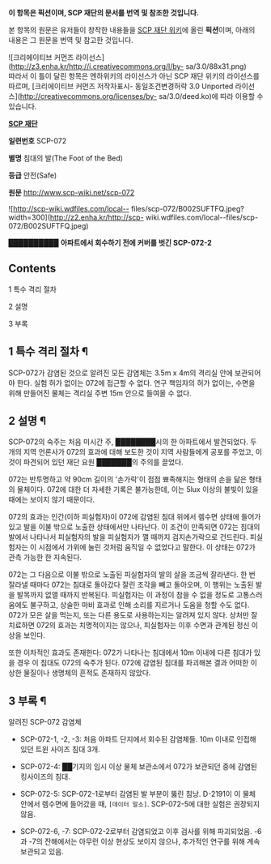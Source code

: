 **이 항목은 픽션이며, SCP 재단의 문서를 번역 및 참조한 것입니다.**  
  
본 항목의 원문은 유저들이 창작한 내용들을 [SCP 재단 위키](http://scp-wiki.wikidot.com/)에 올린
**픽션**이며, 아래의 내용은 그 원문을 번역 및 참고한 것입니다.  
  
![크리에이티브 커먼즈 라이선스](http://z3.enha.kr/http://i.creativecommons.org/l/by-
sa/3.0/88x31.png)  
따라서 이 틀이 달린 항목은 엔하위키의 라이선스가 아닌 SCP 재단 위키의 라이선스를 따르며, [크리에이티브 커먼즈 저작자표시-
동일조건변경허락 3.0 Unported 라이선스](http://creativecommons.org/licenses/by-
sa/3.0/deed.ko)에 따라 이용할 수 있습니다.

  
  

**[SCP 재단](SCP%20%EC%9E%AC%EB%8B%A8.md)**

**일련번호**
SCP-072

**별명**
침대의 발(The Foot of the Bed)

**등급**
안전(Safe)

**원문**
<http://www.scp-wiki.net/scp-072>

  

![http://scp-wiki.wdfiles.com/local--
files/scp-072/B002SUFTFQ.jpeg?width=300](http://z2.enha.kr/http://scp-
wiki.wdfiles.com/local--files/scp-072/B002SUFTFQ.jpeg)

██████████ **아파트에서 회수하기 전에 커버를 벗긴 SCP-072-2**

  

## Contents

    

1 특수 격리 절차

2 설명

3 부록

## 1 특수 격리 절차 ¶

SCP-072가 감염된 것으로 알려진 모든 감염체는 3.5m x 4m의 격리실 안에 보관되어야 한다. 실험 허가 없이는 072에 접근할 수
없다. 연구 책임자의 허가 없이는, 수면을 위해 만들어진 물체는 격리실 주변 15m 안으로 들여올 수 없다.  

## 2 설명 ¶

SCP-072의 숙주는 처음 미시간 주, ████████시의 한 아파트에서 발견되었다. 두 개의 지역 언론사가 072의 효과에 대해 보도한
것이 지역 사람들에게 공포를 주었고, 이것이 파견되어 있던 재단 요원 ███████의 주의를 끌었다.  

  

072는 반투명하고 약 90cm 길이의 '손가락'이 점점 뾰족해지는 형태의 손을 닮은 형태의 물체이다. 072에 대한 더 자세한 기록은
불가능한데, 이는 5lux 이상의 불빛이 있을 때에는 보이지 않기 때문이다.  

  

072의 효과는 인간(이하 피실험자)이 072에 감염된 침대 위에서 렘수면 상태에 들어가 있고 발을 이불 밖으로 노출한 상태에서만 나타난다.
이 조건이 만족되면 072는 침대의 발에서 나타나서 피실험자의 발을 피실험자가 깰 때까지 검지손가락으로 건드린다. 피실험자는 이 시점에서
가위에 눌린 것처럼 움직일 수 없었다고 말한다. 이 상태는 072가 관측 가능한 한 지속된다.  

  

072는 그 다음으로 이불 밖으로 노출된 피실험자의 발의 살을 조금씩 잘라낸다. 한 번 잘라낼 때마다 072는 침대로 돌아갔다 잘린 조각을
빼고 돌아오며, 이 행위는 노출된 발을 발목까지 없앨 때까지 반복된다. 피실험자는 이 과정이 참을 수 없을 정도로 고통스러움에도 불구하고,
상술한 마비 효과로 인해 소리를 지르거나 도움을 청할 수도 없다. 072가 모은 살을 먹는지, 또는 다른 용도로 사용하는지는 알려져 있지
않다. 상처만 잘 치료하면 072의 효과는 치명적이지는 않으나, 피실험자는 이후 수면과 관계된 정신 이상을 보인다.  

  

또한 이차적인 효과도 존재한다: 072가 나타나는 침대에서 10m 이내에 다른 침대가 있을 경우 이 침대도 072의 숙주가 된다. 072에
감염된 침대를 파괴해본 결과 어떠한 이상한 물질이나 생명체의 흔적도 존재하지 않았다.  

## 3 부록 ¶

알려진 SCP-072 감염체  

  

  * SCP-072-1, -2, -3: 처음 아파트 단지에서 회수된 감염체들. 10m 이내로 인접해 있던 트윈 사이즈 침대 3개.  

  * SCP-072-4: ██기지의 임시 이상 물체 보관소에서 072가 보관되던 중에 감염된 킹사이즈의 침대.  

  * SCP-072-5: SCP-072-1로부터 감염된 발 부분이 뚫린 침낭. D-2191이 이 물체 안에서 렘수면에 들어갔을 때, `[데이터 말소]`. SCP-072-5에 대한 실험은 권장되지 않음.
  * SCP-072-6, -7: SCP-072-2로부터 감염되었고 이후 검사를 위해 파괴되었음. -6과 -7의 잔해에서는 아무런 이상 현상도 보이지 않으나, 추가적인 연구를 위해 계속 보관되고 있음.  

